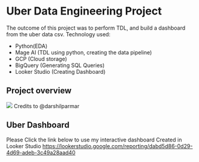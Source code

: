 <h1>Uber Data Engineering Project</h1> 

The outcome of this project was to perform TDL, and build a dashboard from the uber data csv.
Technology used:
- Python(EDA)
- Mage AI (TDL using python, creating the data pipeline)
- GCP (Cloud storage)
- BigQuery (Generating SQL Queries)
- Looker Studio (Creating Dashboard)

## Project overview
<img src="https://github.com/hammaadrizwan/Uber-data-engineering-project/blob/main/architecture.jpg">
Credits to @darshilparmar

## Uber Dashboard
Please Click the link below to use my interactive dashboard Created in Looker Studio
<a>https://lookerstudio.google.com/reporting/dabd5d86-0d29-4d69-adeb-3c49a28aad40</a>
